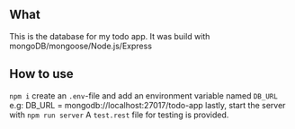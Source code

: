 ## What

This is the database for my todo app.
It was build with mongoDB/mongoose/Node.js/Express


## How to use

`npm i`
create an `.env`-file and add an environment variable named `DB_URL` 
e.g: DB_URL = mongodb://localhost:27017/todo-app
lastly, start the server with `npm run server`
A `test.rest` file for testing is provided.
